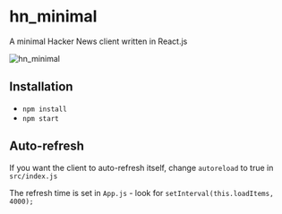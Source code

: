 # hn_minimal

A minimal Hacker News client written in React.js

![hn_minimal](http://i.imgur.com/NwshJSe.png)

## Installation

* `npm install`
* `npm start`
 

## Auto-refresh

If you want the client to auto-refresh itself, change `autoreload` to true in `src/index.js`

The refresh time is set in `App.js` - look for `setInterval(this.loadItems, 4000);`
